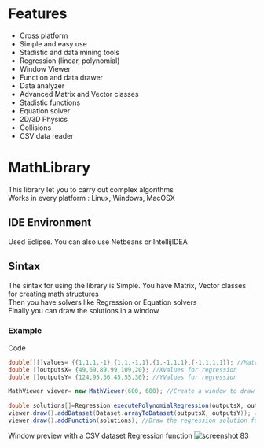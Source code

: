 # Features
* Cross platform
* Simple and easy use
* Stadistic and data mining tools
* Regression (linear, polynomial)
* Window Viewer
* Function and data drawer
* Data analyzer
* Advanced Matrix and Vector classes
* Stadistic functions
* Equation solver
* 2D/3D Physics
* Collisions
* CSV data reader
# MathLibrary
This library let you to carry out complex algorithms\
Works in every platform : Linux, Windows, MacOSX
## IDE Environment
Used Eclipse.
You can also use Netbeans or IntellijIDEA
## Sintax
The sintax for using the library is Simple.
You have Matrix, Vector classes for creating math structures\
Then you have solvers like Regression or Equation solvers\
Finally you can draw the solutions in a window
### Example
Code
```Java
double[][]values= {{1,1,1,-1},{1,1,-1,1},{1,-1,1,1},{-1,1,1,1}}; //Matrix DataSet
double []outputsX= {49,69,89,99,109,20}; //XValues for regression
double []outputsY= {124,95,36,45,55,30}; //YValues for regression

MathViewer viewer= new MathViewer(600, 600); //Create a window to draw functions
	
double solutions[]=Regression.executePolynomialRegression(outputsX, outputsY, 4); //Execute polynomial regression with grade 3 (4-1)
viewer.draw().addDataset(Dataset.arrayToDataset(outputsX, outputsY)); //Simple draw dataset points
viewer.draw().addFunction(solutions); //Draw the regression solution function
```
Window preview with a CSV dataset Regression function
![screenshot 83](https://user-images.githubusercontent.com/18512841/46673748-c5677180-cbda-11e8-831f-ebee06776cbd.png)
